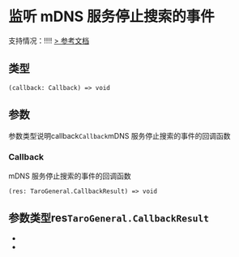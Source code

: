 # 监听 mDNS 服务停止搜索的事件
支持情况：!!!!
[> 参考文档
](https://developers.weixin.qq.com/miniprogram/dev/api/network/mdns/wx.onLocalServiceDiscoveryStop.html)
## 类型[​](onLocalServiceDiscoveryStop.html#类型)
```tsx
(callback: Callback) => void
```

## 参数[​](onLocalServiceDiscoveryStop.html#参数)
参数类型说明callback`Callback`mDNS 服务停止搜索的事件的回调函数
### Callback[​](onLocalServiceDiscoveryStop.html#callback)
mDNS 服务停止搜索的事件的回调函数
```tsx
(res: TaroGeneral.CallbackResult) => void
```
参数类型res`TaroGeneral.CallbackResult`
- 
- 

-
